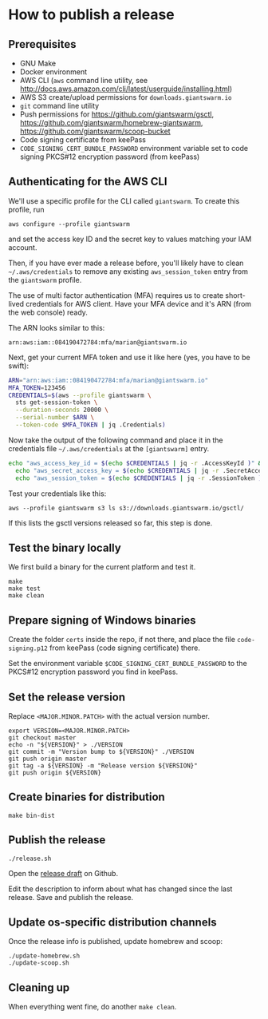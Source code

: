 # How to publish a release

## Prerequisites

- GNU Make
- Docker environment
- AWS CLI (`aws` command line utility, see http://docs.aws.amazon.com/cli/latest/userguide/installing.html)
- AWS S3 create/upload permissions for `downloads.giantswarm.io`
- `git` command line utility
- Push permissions for https://github.com/giantswarm/gsctl,  https://github.com/giantswarm/homebrew-giantswarm, https://github.com/giantswarm/scoop-bucket
- Code signing certificate from keePass
- `CODE_SIGNING_CERT_BUNDLE_PASSWORD` environment variable set to code signing PKCS#12 encryption password (from keePass)

## Authenticating for the AWS CLI

We'll use a specific profile for the CLI called `giantswarm`. To create this
profile, run

```
aws configure --profile giantswarm
```

and set the access key ID and the secret key to values matching your IAM account.

Then, if you have ever made a release before, you'll likely have to clean `~/.aws/credentials`
to remove any existing `aws_session_token` entry from the `giantswarm` profile.

The use of multi factor authentication (MFA) requires us to create short-lived
credentials for AWS client. Have your MFA device and it's ARN (from the web
console) ready.

The ARN looks similar to this:

    arn:aws:iam::084190472784:mfa/marian@giantswarm.io

Next, get your current MFA token and use it like here (yes, you have to be swift):

```bash
ARN="arn:aws:iam::084190472784:mfa/marian@giantswarm.io"
MFA_TOKEN=123456
CREDENTIALS=$(aws --profile giantswarm \
  sts get-session-token \
  --duration-seconds 20000 \
  --serial-number $ARN \
  --token-code $MFA_TOKEN | jq .Credentials)
```

Now take the output of the following command and place it in the
credentials file `~/.aws/credentials` at the `[giantswarm]` entry.

```bash
echo "aws_access_key_id = $(echo $CREDENTIALS | jq -r .AccessKeyId )" && \
  echo "aws_secret_access_key = $(echo $CREDENTIALS | jq -r .SecretAccessKey )" && \
  echo "aws_session_token = $(echo $CREDENTIALS | jq -r .SessionToken )"
```

Test your credentials like this:

```nohighlight
aws --profile giantswarm s3 ls s3://downloads.giantswarm.io/gsctl/
```

If this lists the gsctl versions released so far, this step is done.

## Test the binary locally

We first build a binary for the current platform and test it.

```nohighlight
make
make test
make clean
```

## Prepare signing of Windows binaries

Create the folder `certs` inside the repo, if not there, and place the file `code-signing.p12` from keePass (code signing certificate) there.

Set the environment variable `$CODE_SIGNING_CERT_BUNDLE_PASSWORD` to the PKCS#12 encryption password you find in keePass.

## Set the release version

Replace `<MAJOR.MINOR.PATCH>` with the actual version number.

```
export VERSION=<MAJOR.MINOR.PATCH>
git checkout master
echo -n "${VERSION}" > ./VERSION
git commit -m "Version bump to ${VERSION}" ./VERSION
git push origin master
git tag -a ${VERSION} -m "Release version ${VERSION}"
git push origin ${VERSION}
```

## Create binaries for distribution

```nohighlight
make bin-dist
```

## Publish the release

```
./release.sh
```

Open the [release draft](https://github.com/giantswarm/gsctl/releases/) on Github.

Edit the description to inform about what has changed since the last release. Save and publish the release.

## Update os-specific distribution channels

Once the release info is published, update homebrew and scoop:

```nohighlight
./update-homebrew.sh
./update-scoop.sh
```

## Cleaning up

When everything went fine, do another `make clean`.
